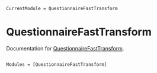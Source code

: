 ```@meta
CurrentModule = QuestionnaireFastTransform
```

# QuestionnaireFastTransform

Documentation for [QuestionnaireFastTransform](https://github.com/MagineZ/QuestionnaireFastTransform.jl).

```@index
```

```@autodocs
Modules = [QuestionnaireFastTransform]
```
